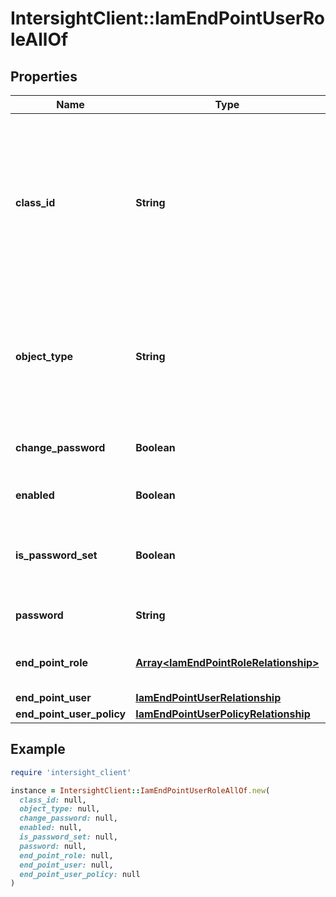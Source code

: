 # IntersightClient::IamEndPointUserRoleAllOf

## Properties

| Name | Type | Description | Notes |
| ---- | ---- | ----------- | ----- |
| **class_id** | **String** | The fully-qualified name of the instantiated, concrete type. This property is used as a discriminator to identify the type of the payload when marshaling and unmarshaling data. | [default to &#39;iam.EndPointUserRole&#39;] |
| **object_type** | **String** | The fully-qualified name of the instantiated, concrete type. The value should be the same as the &#39;ClassId&#39; property. | [default to &#39;iam.EndPointUserRole&#39;] |
| **change_password** | **Boolean** | Denotes whether password has changed. | [optional][readonly] |
| **enabled** | **Boolean** | Enables the user account on the endpoint. | [optional] |
| **is_password_set** | **Boolean** | Indicates whether the value of the &#39;password&#39; property has been set. | [optional][readonly][default to false] |
| **password** | **String** | Valid login password of the user. | [optional] |
| **end_point_role** | [**Array&lt;IamEndPointRoleRelationship&gt;**](IamEndPointRoleRelationship.md) | An array of relationships to iamEndPointRole resources. | [optional] |
| **end_point_user** | [**IamEndPointUserRelationship**](IamEndPointUserRelationship.md) |  | [optional] |
| **end_point_user_policy** | [**IamEndPointUserPolicyRelationship**](IamEndPointUserPolicyRelationship.md) |  | [optional] |

## Example

```ruby
require 'intersight_client'

instance = IntersightClient::IamEndPointUserRoleAllOf.new(
  class_id: null,
  object_type: null,
  change_password: null,
  enabled: null,
  is_password_set: null,
  password: null,
  end_point_role: null,
  end_point_user: null,
  end_point_user_policy: null
)
```

